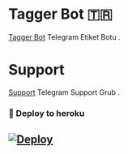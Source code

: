 # Tagger Bot 🇹🇷
[Tagger Bot](https://t.me/JasmineTaggerBot) Telegram Etiket Botu .

# Support 
[Support](https://t.me/JasmineSup) Telegram Support Grub .

### 🚀 Deploy to heroku
[![Deploy](https://www.herokucdn.com/deploy/button.svg)](https://heroku.com/deploy?template=https://github.com/Cinaar/SKSKSK)
-












